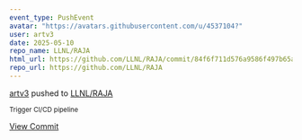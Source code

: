 ```yaml
---
event_type: PushEvent
avatar: "https://avatars.githubusercontent.com/u/4537104?"
user: artv3
date: 2025-05-10
repo_name: LLNL/RAJA
html_url: https://github.com/LLNL/RAJA/commit/84f6f711d576a9586f497b65a201cb0301608447
repo_url: https://github.com/LLNL/RAJA
---
```


<a href='https://github.com/artv3' target='_blank'>artv3</a> pushed to <a href='https://github.com/LLNL/RAJA' target='_blank'>LLNL/RAJA</a>

<small>Trigger CI/CD pipeline</small>

<a href='https://github.com/LLNL/RAJA/commit/84f6f711d576a9586f497b65a201cb0301608447' target='_blank'>View Commit</a>